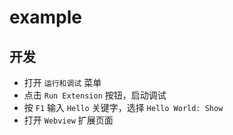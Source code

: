 # example

## 开发

- 打开 `运行和调试` 菜单
- 点击 `Run Extension` 按钮，启动调试
- 按 `F1` 输入 `Hello` 关键字，选择 `Hello World: Show`
- 打开 `Webview` 扩展页面
